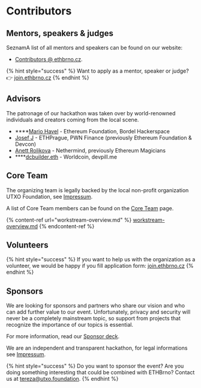 # Contributors

## Mentors, speakers & judges

SeznamA list of all mentors and speakers can be found on our website:

* [Contributors @ ethbrno.cz](https://ethbrno.cz/contributors/).

{% hint style="success" %}
Want to apply as a mentor, speaker or judge? 👉 [join.ethbrno.cz](https://join.ethbrno.cz/)
{% endhint %}

## Advisors

The patronage of our hackathon was taken over by world-renowned individuals and creators coming from the local scene.

* ****[Mario Havel](https://twitter.com/TMIYChao) - Ethereum Foundation, Bordel Hackerspace
* [Josef J](https://twitter.com/JosefJ\_) - ETHPrague, PWN Finance (previously Ethereum Foundation & Devcon)
* [Anett Rolikova](https://twitter.com/AnettRolikova) - Nethermind, previously Ethereum Magicians
* ****[dcbuilder.eth](https://twitter.com/DCbuild3r) - Worldcoin, devpill.me

## Core Team

The organizing team is legally backed by the local non-profit organization UTXO Foundation, see [Impressum](../impressum.md).

A list of Core Team members can be found on the [Core Team](workstream-overview.md) page.

{% content-ref url="workstream-overview.md" %}
[workstream-overview.md](workstream-overview.md)
{% endcontent-ref %}

## Volunteers

{% hint style="success" %}
If you want to help us with the organization as a volunteer, we would be happy if you fill application form: [join.ethbrno.cz](https://join.ethbrno.cz)
{% endhint %}

## Sponsors

We are looking for sponsors and partners who share our vision and who can add further value to our event. Unfortunately, privacy and security will never be a completely mainstream topic, so support from projects that recognize the importance of our topics is essential.

For more information, read our [Sponsor deck](https://ethbrno.cz/sponsor-deck.pdf).

We are an independent and transparent hackathon, for legal informations see [Impressum](../impressum.md).

{% hint style="success" %}
Do you want to sponsor the event? Are you doing something interesting that could be combined with ETHBrno? Contact us at [tereza@utxo.foundation](mailto:tereza@utxo.foundation).
{% endhint %}

